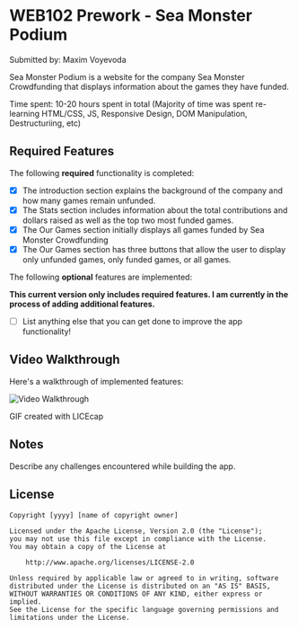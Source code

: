 # WEB102 Prework - Sea Monster Podium

Submitted by: Maxim Voyevoda

Sea Monster Podium is a website for the company Sea Monster Crowdfunding that displays information about the games they have funded.

Time spent: 10-20 hours spent in total (Majority of time was spent re-learning HTML/CSS, JS, Responsive Design, DOM Manipulation, Destructuriing, etc)

## Required Features

The following **required** functionality is completed:

* [x] The introduction section explains the background of the company and how many games remain unfunded.
* [x] The Stats section includes information about the total contributions and dollars raised as well as the top two most funded games.
* [x] The Our Games section initially displays all games funded by Sea Monster Crowdfunding
* [x] The Our Games section has three buttons that allow the user to display only unfunded games, only funded games, or all games.

The following **optional** features are implemented:

**This current version only includes required features. I am currently in the process of adding additional features.**

* [ ] List anything else that you can get done to improve the app functionality!

## Video Walkthrough

Here's a walkthrough of implemented features:

<img src='https://imgur.com/6ymKrI5' title='Video Walkthrough' width='' alt='Video Walkthrough' />

GIF created with LICEcap

## Notes

Describe any challenges encountered while building the app.

## License

    Copyright [yyyy] [name of copyright owner]

    Licensed under the Apache License, Version 2.0 (the "License");
    you may not use this file except in compliance with the License.
    You may obtain a copy of the License at

        http://www.apache.org/licenses/LICENSE-2.0

    Unless required by applicable law or agreed to in writing, software
    distributed under the License is distributed on an "AS IS" BASIS,
    WITHOUT WARRANTIES OR CONDITIONS OF ANY KIND, either express or implied.
    See the License for the specific language governing permissions and
    limitations under the License.
